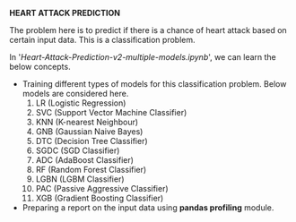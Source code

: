**HEART ATTACK PREDICTION**

The problem here is to predict if there is a chance of heart attack based on certain input data.
This is a classification problem.


In '_Heart-Attack-Prediction-v2-multiple-models.ipynb_', we can learn the below concepts.

* Training different types of models for this classification problem. Below models are considered here.
    1. LR (Logistic Regression)
    2. SVC (Support Vector Machine Classifier)
    3. KNN (K-nearest Neighbour)
    4. GNB (Gaussian Naive Bayes)
    5. DTC (Decision Tree Classifier)
    6. SGDC (SGD Classifier)
    7. ADC (AdaBoost Classifier)
    8. RF (Random Forest Classifier)
    9. LGBN (LGBM Classifier)
    10. PAC (Passive Aggressive Classifier)
    11. XGB (Gradient Boosting Classifier) 
* Preparing a report on the input data using **pandas profiling** module.
